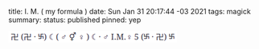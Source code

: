 title: I. M. ( my formula )
date: Sun Jan 31 20:17:44 -03 2021 
tags: magick
summary: 
status: published
pinned: yep

![I.M. C.O.I.T.U.S](images/iacchus-mercurius-formula-coitus.png)
